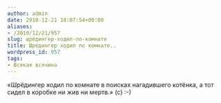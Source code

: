 ```yaml
---
author: admin
date: 2010-12-21 18:07:54+00:00
aliases:
- /2010/12/21/957
slug: шрёдингер-ходил-по-комнате
title: Шрёдингер ходил по комнате..
wordpress_id: 957
tags:
- Всякая всячина
---
```


«Шрёдингер ходил по комнате в поисках нагадившего котёнка, а тот сидел в коробке ни жив ни мертв.» (с) :-)
